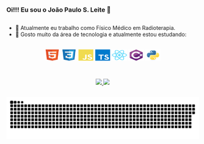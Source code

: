 ### Oi!!! Eu sou o João Paulo S. Leite 👋
 ##
- 🔭 Atualmente eu trabalho como Físico Médico em Radioterapia. 
- 🌱 Gosto muito da área de tecnologia e atualmente estou estudando:
<div align="center" style="display: inline_block"><br>
  <img align="center" alt="Joao-HTML" height="30" width="40" src="https://raw.githubusercontent.com/devicons/devicon/master/icons/html5/html5-original.svg">
  <img align="center" alt="Joao-CSS" height="30" width="40" src="https://raw.githubusercontent.com/devicons/devicon/master/icons/css3/css3-original.svg">
  <img align="center" alt="Joao-Js" height="30" width="40" src="https://raw.githubusercontent.com/devicons/devicon/master/icons/javascript/javascript-plain.svg">
  <img align="center" alt="Joao-Ts" height="30" width="40" src="https://raw.githubusercontent.com/devicons/devicon/master/icons/typescript/typescript-plain.svg">
   <img align="center" alt="Joao-React" height="30" width="40" src="https://raw.githubusercontent.com/devicons/devicon/master/icons/react/react-original.svg">
  <img align="center" alt="Joao-Csharp" height="30" width="40" src="https://raw.githubusercontent.com/devicons/devicon/master/icons/csharp/csharp-original.svg">
  
  <img align="center" alt="Joao-Python" height="30" width="40" src="https://raw.githubusercontent.com/devicons/devicon/master/icons/python/python-original.svg">
 
</div>


##
<div align="center"><br>
 <a href="https://github.com/Joao-SLeite">
  <img height="180em" src="https://github-readme-stats.vercel.app/api?username=Joao-SLeite&show_icons=true&theme=dark&include_all_commits=true&count_private=true"/>
  <img height="180em" src="https://github-readme-stats.vercel.app/api/top-langs/?username=Joao-SLeite&layout=compact&langs_count=7&theme=dark"/>
 </div>
 
 
##
![Snake animation](https://github.com/Joao-SLeite/Joao-SLeite/blob/output/github-contribution-grid-snake.svg)
